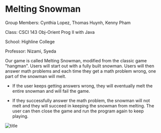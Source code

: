 # Melting Snowman

Group Members: Cynthia Lopez, Thomas Huynh, Kenny Pham

Class: CSCI 143 Obj-Orient Prog II with Java

School: Highline College

Professor: Nizami, Syeda

Our game is called Melting Snowman, modified from the classic game "hangman". Users will start out with a fully built snowman. Users will then answer math problems and each time they get a math problem wrong, one part of the snowman will melt.

- If the user keeps getting answers wrong, they will eventually melt the entire snowman and will fail the game.

- If they successfully answer the math problem, the snowman will not melt and they will succeed in keeping the snowman from melting. The user can then close the game and run the program again to keep playing.

![title](https://github.com/kpham62/melting-snowman/assets/91689836/8ee1ec1b-51bf-49be-91d9-b42d169a22f3)
